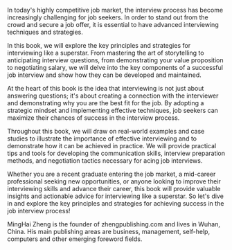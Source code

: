 

In today's highly competitive job market, the interview process has become increasingly challenging for job seekers. In order to stand out from the crowd and secure a job offer, it is essential to have advanced interviewing techniques and strategies.

In this book, we will explore the key principles and strategies for interviewing like a superstar. From mastering the art of storytelling to anticipating interview questions, from demonstrating your value proposition to negotiating salary, we will delve into the key components of a successful job interview and show how they can be developed and maintained.

At the heart of this book is the idea that interviewing is not just about answering questions; it's about creating a connection with the interviewer and demonstrating why you are the best fit for the job. By adopting a strategic mindset and implementing effective techniques, job seekers can maximize their chances of success in the interview process.

Throughout this book, we will draw on real-world examples and case studies to illustrate the importance of effective interviewing and to demonstrate how it can be achieved in practice. We will provide practical tips and tools for developing the communication skills, interview preparation methods, and negotiation tactics necessary for acing job interviews.

Whether you are a recent graduate entering the job market, a mid-career professional seeking new opportunities, or anyone looking to improve their interviewing skills and advance their career, this book will provide valuable insights and actionable advice for interviewing like a superstar. So let's dive in and explore the key principles and strategies for achieving success in the job interview process!

MingHai Zheng is the founder of zhengpublishing.com and lives in Wuhan, China. His main publishing areas are business, management, self-help, computers and other emerging foreword fields.
